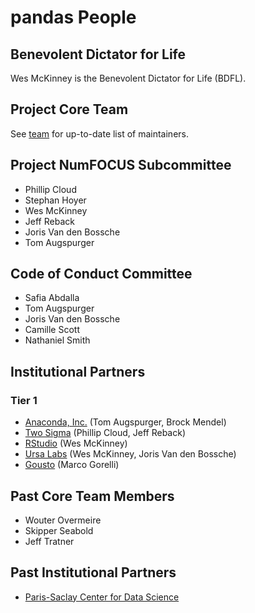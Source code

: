 # pandas People

## Benevolent Dictator for Life

Wes McKinney is the Benevolent Dictator for Life (BDFL).

## Project Core Team

See [team](https://pandas.pydata.org/about/team.html) for up-to-date list of maintainers.

## Project NumFOCUS Subcommittee

- Phillip Cloud
- Stephan Hoyer
- Wes McKinney
- Jeff Reback
- Joris Van den Bossche
- Tom Augspurger

## Code of Conduct Committee

- Safia Abdalla
- Tom Augspurger
- Joris Van den Bossche
- Camille Scott
- Nathaniel Smith

## Institutional Partners

### Tier 1

- [Anaconda, Inc.](https://www.anaconda.com/) (Tom Augspurger, Brock Mendel)
- [Two Sigma](https://www.twosigma.com/) (Phillip Cloud, Jeff Reback)
- [RStudio](https://www.rstudio.com) (Wes McKinney)
- [Ursa Labs](https://ursalabs.org) (Wes McKinney, Joris Van den Bossche)
- [Gousto](https://www.gousto.co.uk/) (Marco Gorelli)

## Past Core Team Members

- Wouter Overmeire
- Skipper Seabold
- Jeff Tratner

## Past Institutional Partners

- [Paris-Saclay Center for Data Science](https://www.datascience-paris-saclay.fr/)
